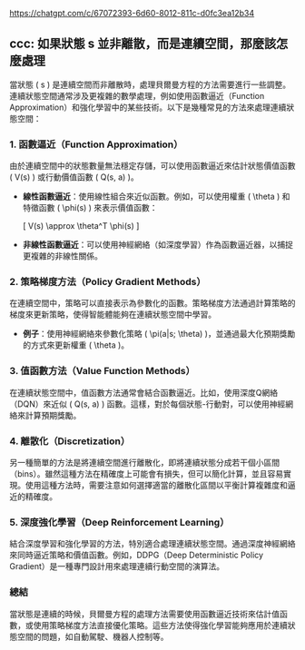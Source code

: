 https://chatgpt.com/c/67072393-6d60-8012-811c-d0fc3ea12b34

## ccc: 如果狀態 s 並非離散，而是連續空間，那麼該怎麼處理

當狀態 \( s \) 是連續空間而非離散時，處理貝爾曼方程的方法需要進行一些調整。連續狀態空間通常涉及更複雜的數學處理，例如使用函數逼近（Function Approximation）和強化學習中的某些技術。以下是幾種常見的方法來處理連續狀態空間：

### 1. **函數逼近（Function Approximation）**

由於連續空間中的狀態數量無法穩定存儲，可以使用函數逼近來估計狀態價值函數 \( V(s) \) 或行動價值函數 \( Q(s, a) \)。

- **線性函數逼近**：使用線性組合來近似函數。例如，可以使用權重 \( \theta \) 和特徵函數 \( \phi(s) \) 來表示價值函數：
  
  \[
  V(s) \approx \theta^T \phi(s)
  \]

- **非線性函數逼近**：可以使用神經網絡（如深度學習）作為函數逼近器，以捕捉更複雜的非線性關係。

### 2. **策略梯度方法（Policy Gradient Methods）**

在連續空間中，策略可以直接表示為參數化的函數。策略梯度方法通過計算策略的梯度來更新策略，使得智能體能夠在連續狀態空間中學習。

- **例子**：使用神經網絡來參數化策略 \( \pi(a|s; \theta) \)，並通過最大化預期獎勵的方式來更新權重 \( \theta \)。

### 3. **值函數方法（Value Function Methods）**

在連續狀態空間中，值函數方法通常會結合函數逼近。比如，使用深度Q網絡（DQN）來近似 \( Q(s, a) \) 函數。這樣，對於每個狀態-行動對，可以使用神經網絡來計算預期獎勵。

### 4. **離散化（Discretization）**

另一種簡單的方法是將連續空間進行離散化，即將連續狀態分成若干個小區間（bins）。雖然這種方法在精確度上可能會有損失，但可以簡化計算，並且容易實現。使用這種方法時，需要注意如何選擇適當的離散化區間以平衡計算複雜度和逼近的精確度。

### 5. **深度強化學習（Deep Reinforcement Learning）**

結合深度學習和強化學習的方法，特別適合處理連續狀態空間。通過深度神經網絡來同時逼近策略和價值函數。例如，DDPG（Deep Deterministic Policy Gradient）是一種專門設計用來處理連續行動空間的演算法。

### 總結

當狀態是連續的時候，貝爾曼方程的處理方法需要使用函數逼近技術來估計值函數，或使用策略梯度方法直接優化策略。這些方法使得強化學習能夠應用於連續狀態空間的問題，如自動駕駛、機器人控制等。